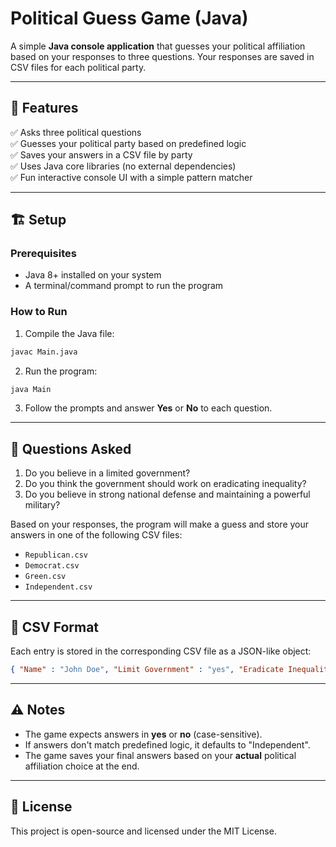 
# Political Guess Game (Java)

A simple **Java console application** that guesses your political affiliation based on your responses to three questions. Your responses are saved in CSV files for each political party.

---

## 🎯 Features

✅ Asks three political questions  
✅ Guesses your political party based on predefined logic  
✅ Saves your answers in a CSV file by party  
✅ Uses Java core libraries (no external dependencies)  
✅ Fun interactive console UI with a simple pattern matcher  

---

## 🏗️ Setup

### Prerequisites

- Java 8+ installed on your system
- A terminal/command prompt to run the program

### How to Run

1. Compile the Java file:

```bash
javac Main.java
```

2. Run the program:

```bash
java Main
```

3. Follow the prompts and answer **Yes** or **No** to each question.

---

## 📝 Questions Asked

1. Do you believe in a limited government?  
2. Do you think the government should work on eradicating inequality?  
3. Do you believe in strong national defense and maintaining a powerful military?

Based on your responses, the program will make a guess and store your answers in one of the following CSV files:

- `Republican.csv`
- `Democrat.csv`
- `Green.csv`
- `Independent.csv`

---

## 📂 CSV Format

Each entry is stored in the corresponding CSV file as a JSON-like object:

```json
{ "Name" : "John Doe", "Limit Government" : "yes", "Eradicate Inequality" : "yes", "Powerful military" : "yes" },
```

---

## ⚠️ Notes

- The game expects answers in **yes** or **no** (case-sensitive).  
- If answers don't match predefined logic, it defaults to "Independent".  
- The game saves your final answers based on your **actual** political affiliation choice at the end.

---

## 📄 License

This project is open-source and licensed under the MIT License.

